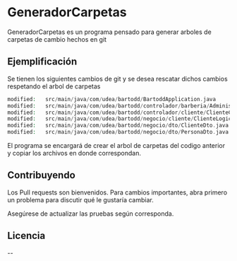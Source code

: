 # GeneradorCarpetas

GeneradorCarpetas es un programa pensado para generar arboles de carpetas de cambio hechos en git

## Ejemplificación

Se tienen los siguientes cambios de git y se desea rescatar dichos cambios respetando el arbol de carpetas
```php
modified:   src/main/java/com/udea/bartodd/BartoddApplication.java
modified:   src/main/java/com/udea/bartodd/controlador/barberia/AdministradorController.java
modified:   src/main/java/com/udea/bartodd/controlador/cliente/ClienteController.java
modified:   src/main/java/com/udea/bartodd/negocio/cliente/ClienteLogic.java
modified:   src/main/java/com/udea/bartodd/negocio/dto/ClienteDto.java
modified:   src/main/java/com/udea/bartodd/negocio/dto/PersonaDto.java
```

El programa se encargará de crear el arbol de carpetas del codigo anterior y copiar los archivos en donde correspondan. 

## Contribuyendo
Los Pull requests son bienvenidos. Para cambios importantes, abra primero un problema para discutir qué le gustaría cambiar.

Asegúrese de actualizar las pruebas según corresponda.

## Licencia
--
